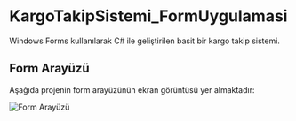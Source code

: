 # KargoTakipSistemi_FormUygulamasi
Windows Forms kullanılarak C# ile geliştirilen basit bir kargo takip sistemi. 
## Form Arayüzü

Aşağıda projenin form arayüzünün ekran görüntüsü yer almaktadır:

![Form Arayüzü](formekran.png)

